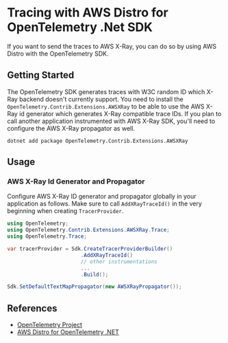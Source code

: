 # Tracing with AWS Distro for OpenTelemetry .Net SDK

If you want to send the traces to AWS X-Ray, you can do so
by using AWS Distro with the OpenTelemetry SDK.

## Getting Started

The OpenTelemetry SDK generates traces with W3C random ID which X-Ray
backend doesn't currently support. You need to install the
`OpenTelemetry.Contrib.Extensions.AWSXRay` to be able to use the
AWS X-Ray id generator which generates X-Ray compatible trace IDs.
If you plan to call another application instrumented with AWS X-Ray SDK,
you'll need to configure the AWS X-Ray propagator as well.

```shell
dotnet add package OpenTelemetry.Contrib.Extensions.AWSXRay
```

## Usage

### AWS X-Ray Id Generator and Propagator

Configure AWS X-Ray ID generator and propagator globally in your
application as follows. Make sure to call `AddXRayTraceId()` in the
very beginning when creating `TracerProvider`.

```csharp
using OpenTelemetry;
using OpenTelemetry.Contrib.Extensions.AWSXRay.Trace;
using OpenTelemetry.Trace;

var tracerProvider = Sdk.CreateTracerProviderBuilder()
                        .AddXRayTraceId()
                        // other instrumentations
                        ...
                        .Build();

Sdk.SetDefaultTextMapPropagator(new AWSXRayPropagator());
```

## References

- [OpenTelemetry Project](https://opentelemetry.io/)
- [AWS Distro for OpenTelemetry .NET](https://aws-otel.github.io/docs/getting-started/dotnet-sdk)

